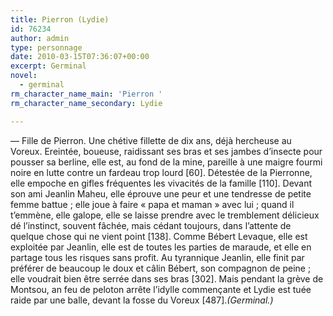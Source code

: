 ```yaml
---
title: Pierron (Lydie)
id: 76234
author: admin
type: personnage
date: 2010-03-15T07:36:07+00:00
excerpt: Germinal
novel:
  - germinal
rm_character_name_main: 'Pierron '
rm_character_name_secondary: Lydie

---
```

— Fille de Pierron. Une chétive fillette de dix ans, déjà hercheuse au Voreux. Ereintée, boueuse, raidissant ses bras et ses jambes d&rsquo;insecte pour pousser sa berline, elle est, au fond de la mine, pareille à une maigre fourmi noire en lutte contre un fardeau trop lourd [60]. Détestée de la Pierronne, elle empoche en gifles fréquentes les vivacités de la famille [110]. Devant son ami Jeanlin Maheu, elle éprouve une peur et une tendresse de petite femme battue ; elle joue à faire « papa et maman » avec lui ; quand il t&rsquo;emmène, elle galope, elle se laisse prendre avec le tremblement délicieux dé l&rsquo;instinct, souvent fâchée, mais cédant toujours, dans l&rsquo;attente de quelque chose qui ne vient point [138]. Comme Bébert Levaque, elle est exploitée par Jeanlin, elle est de toutes les parties de maraude, et elle en partage tous les risques sans profit. Au tyrannique Jeanlin, elle finit par préférer de beaucoup le doux et câlin Bébert, son compagnon de peine ; elle voudrait bien être serrée dans ses bras [302]. Mais pendant la grève de Montsou, an feu de peloton arrête l&rsquo;idylle commençante et Lydie est tuée raide par une balle, devant la fosse du Voreux [487]._(Germinal.)_